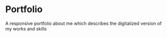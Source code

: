 # Portfolio
A responsive portfolio about me which describes the digitalized version of my works and skills

